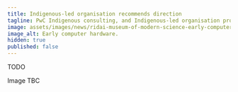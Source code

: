 ```yaml
---
title: Indigenous-led organisation recommends direction
tagline: PwC Indigenous consulting, and Indigenous-led organisation provides direction for the IEDS.
image: assets/images/news/ridai-museum-of-modern-science-early-computers.jpg
image_alt: Early computer hardware.
hidden: true
published: false
---
```


TODO

Image TBC
